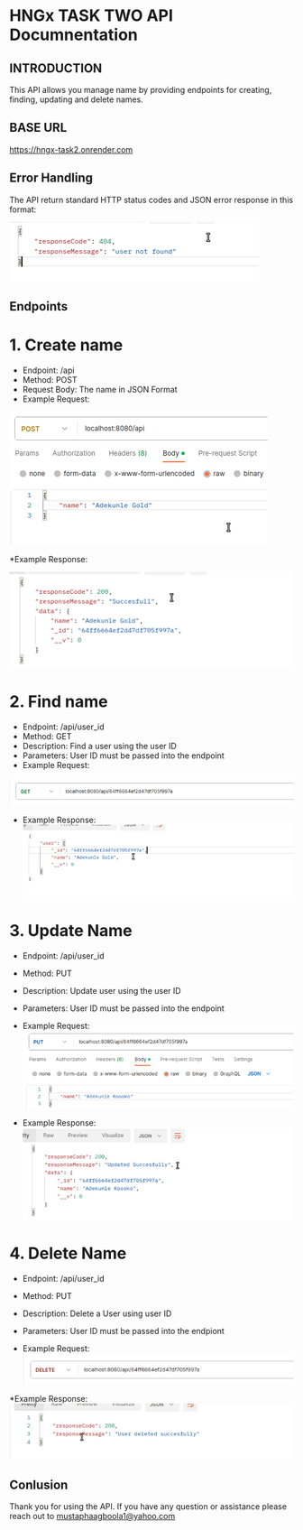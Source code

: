 # HNGx TASK TWO API Documnentation

## INTRODUCTION

This API allows you manage name by providing endpoints for creating, finding, updating and delete names.

## BASE URL

https://hngx-task2.onrender.com

## Error Handling 

The API return standard HTTP status codes and JSON error response in this format:

![Example Image](/assets/Screenshot%20from%202023-09-11%2020-00-24.png)

## Endpoints

# 1. Create name
* Endpoint: /api
* Method: POST
* Request Body: The name in JSON Format
* Example Request: 

![POST Example Image](/assets/post.png)

*Example Response: 

![POST RESPONSE EXAMPLE Image](/assets/postResponse.png)

# 2. Find name
* Endpoint: /api/user_id
* Method: GET
* Description: Find a user using the user ID
* Parameters: User ID must be passed into the endpoint
* Example Request: 

![GET Example Image](/assets/get.png)

* Example Response: 
![Get Example response Image](/assets/getResponse.png)

# 3. Update Name
* Endpoint: /api/user_id
* Method: PUT
* Description: Update user using the user ID
* Parameters: User ID must be passed into the endpoint

* Example Request: 
![PUT Example Image](/assets/put.png)

* Example Response:
![Put Response Image](/assets/putResponse.png)

# 4. Delete Name
* Endpoint: /api/user_id
* Method: PUT
* Description: Delete a User using user ID
* Parameters: User ID must be passed into the endpiont

* Example Request: 
![Delete Example Image](/assets/delete.png)

*Example Response: 
![Delete Response Image](/assets/deleteResponse.png)

## Conlusion

Thank you for using the API. If you have any question or assistance please reach out to mustaphaagboola1@yahoo.com
